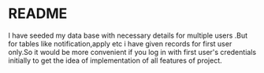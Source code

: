 # README
I have seeded my data base with necessary details for multiple users .But for tables like notification,apply etc i have given records for first user only.So it would be more convenient if you log in with first user's credentials initially to get the idea of implementation of all features of project.

